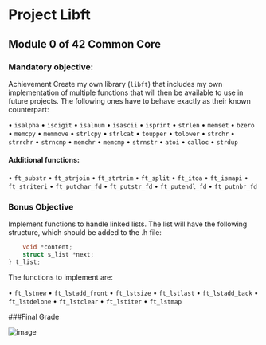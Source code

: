 # Project Libft

## Module 0 of 42 Common Core

### Mandatory objective: 
Achievement
Create my own library (`libft`) that includes my own implementation of multiple functions that will then be available to 
use in future projects.
The following ones have to behave exactly as their known counterpart:

• `isalpha`
• `isdigit`
• `isalnum`
• `isascii`
• `isprint`
• `strlen`
• `memset`
• `bzero`
• `memcpy`
• `memmove`
• `strlcpy`
• `strlcat`
• `toupper`
• `tolower`
• `strchr`
• `strrchr`
• `strncmp`
• `memchr`
• `memcmp`
• `strnstr`
• `atoi`
• `calloc`
• `strdup`

#### Additional functions:

• `ft_substr`
• `ft_strjoin`
• `ft_strtrim`
• `ft_split`
• `ft_itoa`
• `ft_ismapi`
• `ft_striteri`
• `ft_putchar_fd`
• `ft_putstr_fd`
• `ft_putendl_fd`
• `ft_putnbr_fd`

### Bonus Objective

Implement functions to handle linked lists. The list will have the following structure, which should be added to the .h file:

```c typedef struct s_list {
    void *content;
    struct s_list *next;
} t_list;
```
The functions to implement are:

• `ft_lstnew`
• `ft_lstadd_front`
• `ft_lstsize`
• `ft_lstlast`
• `ft_lstadd_back`
• `ft_lstdelone`
• `ft_lstclear`
• `ft_lstiter`
• `ft_lstmap`

###Final Grade

![image](https://github.com/user-attachments/assets/c0d23ba5-7a1a-4415-ac77-e10ae47253b0)
